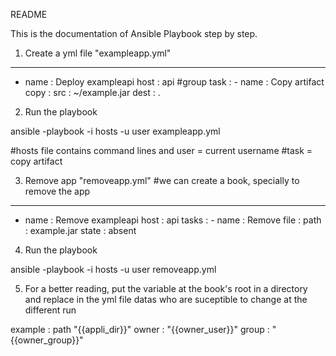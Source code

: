 README

This is the documentation of Ansible Playbook step by step.

1. Create a yml file "exampleapp.yml"

--- 
- name : Deploy exampleapi
  host : api    #group
  task : 
       - name : Copy artifact
	 copy : 
	    src : ~/example.jar
            dest : .


2. Run the playbook 

ansible -playbook -i hosts -u user exampleapp.yml

#hosts file contains command lines and user = current username
#task = copy artifact


3. Remove app "removeapp.yml"
#we can create a book, specially to remove the app

---
- name : Remove exampleapi
  host : api
  tasks : 
        - name : Remove
          file :
	     path : example.jar
	     state : absent


4. Run the playbook 

ansible -playbook -i hosts -u user removeapp.yml

5. For a better reading, put the variable at the book's root in a directory and replace in the yml file 
datas who are suceptible to change at the different run

example : path "{{appli_dir}}"
          owner : "{{owner_user}}"
          group : "{{owner_group}}"
